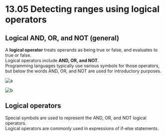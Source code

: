 # 13.05 Detecting ranges using logical operators

## Logical AND, OR, and NOT (general)
A **logical operator** treats operands as being true or false, and evaluates to true or false.   
Logical operators include **AND, OR, and NOT**.   
Programming languages typically use various symbols for those operators, but below the words AND, OR, and NOT are used for introductory purposes.   

![a](https://github.com/ijaejun1025/CIS224-Computer_Architecture/assets/154036705/99d4b74d-7d70-4ebc-b313-031b202ad700)

![b](https://github.com/ijaejun1025/CIS224-Computer_Architecture/assets/154036705/b4c5b784-8fc2-46ad-ab48-e9ac0d02279f)

## Logical operators
Special symbols are used to represent the AND, OR, and NOT logical operators.   
Logical operators are commonly used in expressions of if-else statements.   

